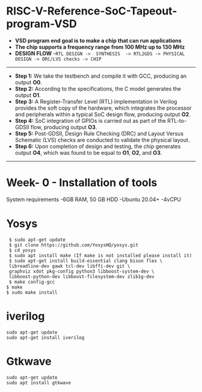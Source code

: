 # RISC-V-Reference-SoC-Tapeout-program-VSD

   - **VSD program end goal is to make a chip that can run applications**
   - **The chip supports a frequency range from 100 MHz up to 130 MHz**
   - **DESIGN FLOW**
    -` RTL DESIGN ->  SYNTHESIS  -> RTL2GDS -> PHYSICAL DESIGN -> DRC/LVS checks -> CHIP `

---

- **Step 1:** We take the testbench and compile it with GCC, producing an output **O0**.  
- **Step 2:** According to the specifications, the C model generates the output **O1**.  
- **Step 3:** A Register-Transfer Level (RTL) implementation in Verilog provides the soft copy of the hardware, which integrates the processor and peripherals within a typical SoC design flow, producing output **O2**.  
- **Step 4:** SoC integration of GPIOs is carried out as part of the RTL-to-GDSII flow, producing output **O3**.  
- **Step 5:** Post-GDSII, Design Rule Checking (DRC) and Layout Versus Schematic (LVS) checks are conducted to validate the physical layout.  
- **Step 6:** Upon completion of design and testing, the chip generates output **O4**, which was found to be equal to **O1**, **O2**, and **O3**.
    
---

 # Week- 0 - Installation of tools 

  System requirements
     -6GB RAM, 50 GB HDD
     -Ubuntu 20.04+
     -4vCPU
     

  # Yosys 
     $ sudo apt-get update
     $ git clone https://github.com/YosysHQ/yosys.git
     $ cd yosys
     $ sudo apt install make (If make is not installed please install it)
     $ sudo apt-get install build-essential clang bison flex \
     libreadline-dev gawk tcl-dev libffi-dev git \
     graphviz xdot pkg-config python3 libboost-system-dev \
     libboost-python-dev libboost-filesystem-dev zlib1g-dev
     $ make config-gcc
    $ make
    $ sudo make install
   

  # iverilog
    sudo apt-get update
    sudo apt-get install iverilog

  # Gtkwave 
    sudo apt-get update
    sudo apt install gtkwave
 
 
